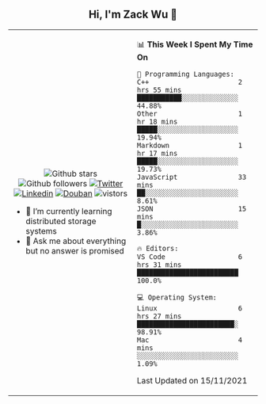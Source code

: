 <h2 align="center"> Hi, I'm Zack Wu 👋 </h2>

<table>
    <tr>
        <td valign="center" width="50%">
            <p align="center">
              <img src="https://img.shields.io/github/stars/izackwu?style=social" alt="Github stars" />
              <img src="https://img.shields.io/github/followers/izackwu?style=social" alt="Github followers" />
              <a href="https://twitter.com/_zackwu"><img src="https://img.shields.io/badge/@__zackwu-1DA1F2?style=flat&logo=Twitter&logoColor=white" alt="Twitter"/></a>
              <a href="https://www.linkedin.com/in/wuzhengke/?locale=en_US"><img src="https://img.shields.io/badge/@wuzhengke-0073b1?style=flat&logo=LinkedIn&logoColor=white" alt="Linkedin" /></a>
              <a href="https://www.douban.com/people/keith1"><img src="https://img.shields.io/badge/@keith1-007722?style=flat&logo=Douban&logoColor=white" alt="Douban" /></a>
              <img src="https://visitor-badge.glitch.me/badge?page_id=keithnull" alt="vistors" />
            </p>
            <ul>
                <li>🌱 I’m currently learning distributed storage systems</li>
                <li>💬 Ask me about everything but no answer is promised</li>
            </ul>
        </td>
       <td valign="top" width="50%">
    
<!--START_SECTION:waka-->
📊 **This Week I Spent My Time On** 

```text
💬 Programming Languages: 
C++                      2 hrs 55 mins       ███████████░░░░░░░░░░░░░░   44.88% 
Other                    1 hr 18 mins        █████░░░░░░░░░░░░░░░░░░░░   19.94% 
Markdown                 1 hr 17 mins        █████░░░░░░░░░░░░░░░░░░░░   19.73% 
JavaScript               33 mins             ██░░░░░░░░░░░░░░░░░░░░░░░   8.61% 
JSON                     15 mins             █░░░░░░░░░░░░░░░░░░░░░░░░   3.86%

🔥 Editors: 
VS Code                  6 hrs 31 mins       █████████████████████████   100.0%

💻 Operating System: 
Linux                    6 hrs 27 mins       ████████████████████████░   98.91% 
Mac                      4 mins              ░░░░░░░░░░░░░░░░░░░░░░░░░   1.09%

```


 Last Updated on 15/11/2021
<!--END_SECTION:waka-->
</td></tr>
</table>


